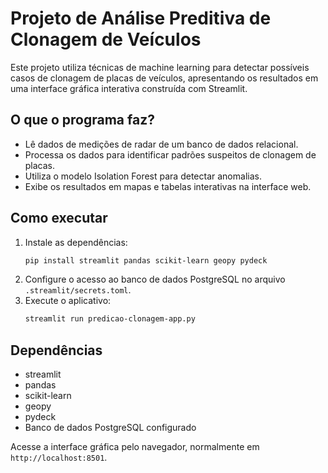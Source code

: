 # Projeto de Análise Preditiva de Clonagem de Veículos

Este projeto utiliza técnicas de machine learning para detectar possíveis casos de clonagem de placas de veículos, apresentando os resultados em uma interface gráfica interativa construída com Streamlit.

## O que o programa faz?
- Lê dados de medições de radar de um banco de dados relacional.
- Processa os dados para identificar padrões suspeitos de clonagem de placas.
- Utiliza o modelo Isolation Forest para detectar anomalias.
- Exibe os resultados em mapas e tabelas interativas na interface web.

## Como executar
1. Instale as dependências:
   ```bash
   pip install streamlit pandas scikit-learn geopy pydeck
   ```
2. Configure o acesso ao banco de dados PostgreSQL no arquivo `.streamlit/secrets.toml`.
3. Execute o aplicativo:
   ```bash
   streamlit run predicao-clonagem-app.py
   ```

## Dependências
- streamlit
- pandas
- scikit-learn
- geopy
- pydeck
- Banco de dados PostgreSQL configurado

Acesse a interface gráfica pelo navegador, normalmente em `http://localhost:8501`.
